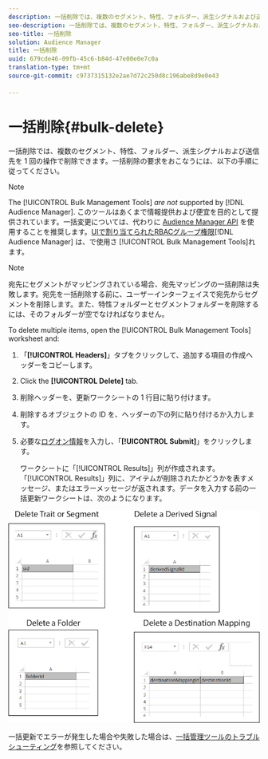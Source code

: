 ```yaml
---
description: 一括削除では、複数のセグメント、特性、フォルダー、派生シグナルおよび送信先を 1 回の操作で削除できます。一括削除リクエストをおこなうには、以下の手順に従ってください。
seo-description: 一括削除では、複数のセグメント、特性、フォルダー、派生シグナルおよび宛先を 1 回の操作で削除できます。一括削除リクエストをおこなうには、以下の手順に従ってください。
seo-title: 一括削除
solution: Audience Manager
title: 一括削除
uuid: 679cde46-09fb-45c6-b84d-47e00e0e7c0a
translation-type: tm+mt
source-git-commit: c9737315132e2ae7d72c250d8c196abe8d9e0e43

---
```



# 一括削除{#bulk-delete}

一括削除では、複数のセグメント、特性、フォルダー、派生シグナルおよび送信先を 1 回の操作で削除できます。一括削除の要求をおこなうには、以下の手順に従ってください。

<!-- 

<p>t_bulk_delete.xml </p>

 -->

>[!NOTE]
>
>The [!UICONTROL Bulk Management Tools] *are not* supported by [!DNL Audience Manager]. このツールはあくまで情報提供および便宜を目的として提供されています。一括変更については、代わりに [Audience Manager API](../../api/rest-api-main/aam-api-getting-started.md) を使用することを推奨します。[UIで割り当てられたRBACグループ権限](../../features/administration/administration-overview.md)[!DNL Audience Manager] は、で使用さ [!UICONTROL Bulk Management Tools]れます。

>[!NOTE]
>
>宛先にセグメントがマッピングされている場合、宛先マッピングの一括削除は失敗します。宛先を一括削除する前に、ユーザーインターフェイスで宛先からセグメントを削除します。また、特性フォルダーとセグメントフォルダーを削除するには、そのフォルダーが空でなければなりません。

To delete multiple items, open the [!UICONTROL Bulk Management Tools] worksheet and:

1. 「**[!UICONTROL Headers]**」タブをクリックして、追加する項目の作成ヘッダーをコピーします。
2. Click the **[!UICONTROL Delete]** tab.
3. 削除ヘッダーを、更新ワークシートの 1 行目に貼り付けます。
4. 削除するオブジェクトの ID を、ヘッダーの下の列に貼り付けるか入力します。
5. 必要な[ログオン情報](../../reference/bulk-management-tools/bulk-management-intro.md#auth-reqs)を入力し、「**[!UICONTROL Submit]**」をクリックします。

   ワークシートに「[!UICONTROL Results]」列が作成されます。「[!UICONTROL Results]」列に、アイテムが削除されたかどうかを表すメッセージ、またはエラーメッセージが返されます。データを入力する前の一括更新ワークシートは、次のようになります。

![](assets/delete.png)

一括更新でエラーが発生した場合や失敗した場合は、[一括管理ツールのトラブルシューティング](../../reference/bulk-management-tools/bulk-troubleshooting.md)を参照してください。
